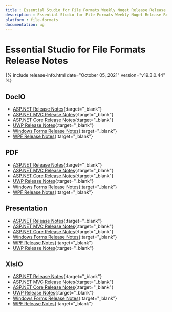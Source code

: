 ```yaml
---
title : Essential Studio for File Formats Weekly Nuget Release Release Notes  
description : Essential Studio for File Formats Weekly Nuget Release Release Notes  
platform : file-formats
documentation: ug
---
```


# Essential Studio for File Formats  Release Notes  

{% include release-info.html date="October 05, 2021" version="v19.3.0.44" %} 

## DocIO

* [ASP.NET Release Notes](/aspnet/release-notes/v19.3.0.44#docio){:target="_blank"}
* [ASP.NET MVC Release Notes](/aspnetmvc/release-notes/v19.3.0.44#docio){:target="_blank"}
* [ASP.NET Core Release Notes](/aspnet-core/release-notes/v19.3.0.44#docio){:target="_blank"}
* [UWP Release Notes](/uwp/release-notes/v19.3.0.44#docio){:target="_blank"}
* [Windows Forms Release Notes](/windowsforms/release-notes/v19.3.0.44#docio){:target="_blank"}
* [WPF Release Notes](/wpf/release-notes/v19.3.0.44#docio){:target="_blank"}


## PDF

* [ASP.NET Release Notes](/aspnet/release-notes/v19.3.0.44#pdf){:target="_blank"}
* [ASP.NET MVC Release Notes](/aspnetmvc/release-notes/v19.3.0.44#pdf){:target="_blank"}
* [ASP.NET Core Release Notes](/aspnet-core/release-notes/v19.3.0.44#pdf){:target="_blank"}
* [UWP Release Notes](/uwp/release-notes/v19.3.0.44#pdf){:target="_blank"}
* [Windows Forms Release Notes](/windowsforms/release-notes/v19.3.0.44#pdf){:target="_blank"}
* [WPF Release Notes](/wpf/release-notes/v19.3.0.44#pdf){:target="_blank"}


## Presentation

* [ASP.NET Release Notes](/aspnet/release-notes/v19.3.0.44#presentation){:target="_blank"}
* [ASP.NET MVC Release Notes](/aspnetmvc/release-notes/v19.3.0.44#presentation){:target="_blank"}
* [ASP.NET Core Release Notes](/aspnet-core/release-notes/v19.3.0.44#presentation){:target="_blank"}
* [Windows Forms Release Notes](/windowsforms/release-notes/v19.3.0.44#presentation){:target="_blank"}
* [WPF Release Notes](/wpf/release-notes/v19.3.0.44#presentation){:target="_blank"}
* [UWP Release Notes](/uwp/release-notes/v19.3.0.44#presentation){:target="_blank"}


## XlsIO

* [ASP.NET Release Notes](/aspnet/release-notes/v19.3.0.44#xlsio){:target="_blank"}
* [ASP.NET MVC Release Notes](/aspnetmvc/release-notes/v19.3.0.44#xlsio){:target="_blank"}
* [ASP.NET Core Release Notes](/aspnet-core/release-notes/v19.3.0.44#xlsio){:target="_blank"}
* [UWP Release Notes](/uwp/release-notes/v19.3.0.44#xlsio){:target="_blank"}
* [Windows Forms Release Notes](/windowsforms/release-notes/v19.3.0.44#xlsio){:target="_blank"}
* [WPF Release Notes](/wpf/release-notes/v19.3.0.44#xlsio){:target="_blank"}